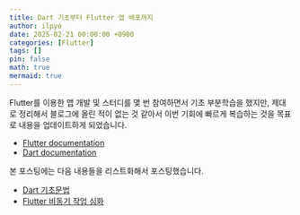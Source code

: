```yaml
---
title: Dart 기초부터 Flutter 앱 배포까지
author: ilpyo
date: 2025-02-21 00:00:00 +0900
categories: [Flutter]
tags: []
pin: false
math: true
mermaid: true
---
```


Flutter를 이용한 앱 개발 및 스터디를 몇 번 참여하면서 기초 부분학습을 했지만, 제대로 정리해서 블로그에 올린 적이 없는 것 같아서 이번 기회에 빠르게 복습하는 것을 목표로 내용을 업데이트하게 되었습니다. 
- [Flutter documentation](https://docs.flutter.dev/)
- [Dart documentation](https://dart.dev/docs)

본 포스팅에는 다음 내용들을 리스트화해서 포스팅했습니다.
- [Dart 기초문법](/posts/flutter-basic-1)
- [Flutter 비동기 작업 심화](/posts/flutter-basic-2)

